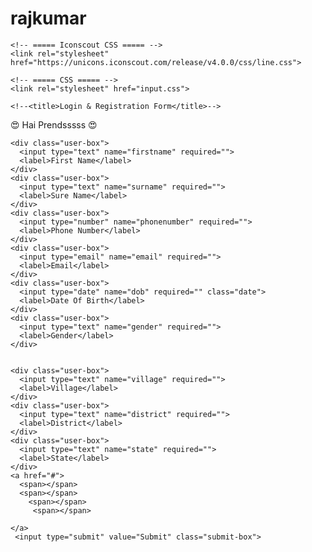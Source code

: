 # rajkumar
 

<!DOCTYPE html>
<!-- === Coding by CodingLab | www.codinglabweb.com === -->
<html lang="en">
<head>
    <meta charset="UTF-8">
    <meta http-equiv="X-UA-Compatible" content="IE=edge">
    <meta name="viewport" content="width=device-width, initial-scale=1.0">
    
    <!-- ===== Iconscout CSS ===== -->
    <link rel="stylesheet" href="https://unicons.iconscout.com/release/v4.0.0/css/line.css">

    <!-- ===== CSS ===== -->
    <link rel="stylesheet" href="input.css">
         
    <!--<title>Login & Registration Form</title>-->
</head>
<body>
<form action="RegistrationAction.do">
<div class="login-box">
<div class="title">
  &#128525; Hai Prendsssss &#128525;
  </div>
  
    <div class="user-box">
      <input type="text" name="firstname" required="">
      <label>First Name</label>
    </div>
    <div class="user-box">
      <input type="text" name="surname" required="">
      <label>Sure Name</label>
    </div>
    <div class="user-box">
      <input type="number" name="phonenumber" required="">
      <label>Phone Number</label>
    </div>
    <div class="user-box">
      <input type="email" name="email" required="">
      <label>Email</label>
    </div>
    <div class="user-box">
      <input type="date" name="dob" required="" class="date">
      <label>Date Of Birth</label>
    </div>
    <div class="user-box">
      <input type="text" name="gender" required="">
      <label>Gender</label>
    </div>
			

	<div class="user-box">
      <input type="text" name="village" required="">
      <label>Village</label>
    </div>
    <div class="user-box">
      <input type="text" name="district" required="">
      <label>District</label>
    </div>
    <div class="user-box">
      <input type="text" name="state" required="">
      <label>State</label>
    </div>
    <a href="#">
      <span></span>
      <span></span>
        <span></span>
         <span></span>
        
    </a>
     <input type="submit" value="Submit" class="submit-box">
  </form>
</div>
</body>
</html>

